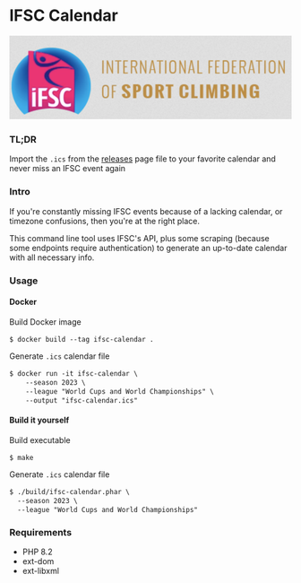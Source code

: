 # IFSC Calendar

![ifsc-logo](resources/images/ifsc-logo.png)

### TL;DR
Import the `.ics` from the [releases](https://github.com/nicoSWD/ifsc-calendar/releases/tag/2023) page file to your favorite calendar and never miss an IFSC event again

### Intro
If you're constantly missing IFSC events because of a lacking calendar, or timezone confusions,
then you're at the right place.

This command line tool uses IFSC's API, plus some scraping (because some endpoints require 
authentication) to generate an up-to-date calendar with all necessary info.

### Usage
#### Docker
Build Docker image
```shell
$ docker build --tag ifsc-calendar .
```
Generate `.ics` calendar file
```shell
$ docker run -it ifsc-calendar \
    --season 2023 \
    --league "World Cups and World Championships" \
    --output "ifsc-calendar.ics"
```

#### Build it yourself
Build executable
```shell
$ make
```
Generate `.ics` calendar file
```shell
$ ./build/ifsc-calendar.phar \
  --season 2023 \
  --league "World Cups and World Championships"
```

### Requirements
- PHP 8.2
- ext-dom
- ext-libxml
